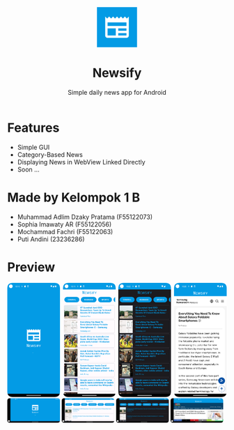 <div align=center>
    <div><img src="app/src/main/ic_launcher-playstore.png" alt="newsify icon" height="92"></div>
    <div><h1 align="center">Newsify</h1></div>
    <div>Simple daily news app for Android</div>
    <br/>
</div>

# Features
- Simple GUI
- Category-Based News
- Displaying News in WebView Linked Directly
- Soon ...

# Made by Kelompok 1 B
- Muhammad Adlim Dzaky Pratama (F55122073)
- Sophia Imawaty AR (F55122056)
- Mochammad Fachri (F55122063)
- Puti Andini (23236286)

# Preview
<p align=justify>
    <img width="24%" src="images/SplashScreenScreenshot.png" />
    <img width="24%" src="images/HomeAllCategoriesScreenshot.png" />
    <img width="24%" src="images/HomeAllCategoriesDarkScreenshot.png" />
    <img width="24%" src="images/FullNewsScreenshot.png" />
    <img width="24%" src="images/SplashLandscapeSS.png" />
    <img width="24%" src="images/LandscapeLightHomeSS.png" />
    <img width="24%" src="images/LandscapeHomeSS.png" />
    <img width="24%" src="images/LandscapeNewsFullSS.png" />
</p>